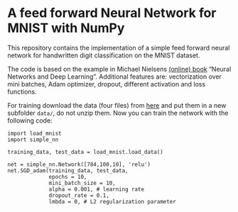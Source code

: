 # A feed forward Neural Network for MNIST with NumPy

This repository contains the implementation of a simple feed forward neural network for handwritten digit classification on the MNIST dataset.

The code is based on the example in Michael Nielsens [(online) book](http://neuralnetworksanddeeplearning.com/) “Neural Networks and Deep Learning”. Additional features are: vectorization over mini batches, Adam optimizer, dropout, different activation and loss functions.

For training download the data (four files) from [here](http://yann.lecun.com/exdb/mnist/) and put them in a new subfolder `data/`, do not unzip them. Now you can train the network with the following code:


```
import load_mnist
import simple_nn

training_data, test_data = load_mnist.load_data()

net = simple_nn.Network([784,100,10], 'relu')
net.SGD_adam(training_data, test_data,
             epochs = 10,
             mini_batch_size = 10,
             alpha = 0.001, # learning rate
             dropout_rate = 0.1,
             lmbda = 0, # L2 regularization parameter

```
